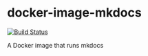 # docker-image-mkdocs

[![Build Status](https://travis-ci.org/chesszebra/docker-image-mkdocs.svg?branch=master)](https://travis-ci.org/chesszebra/docker-image-mkdocs)

A Docker image that runs mkdocs
